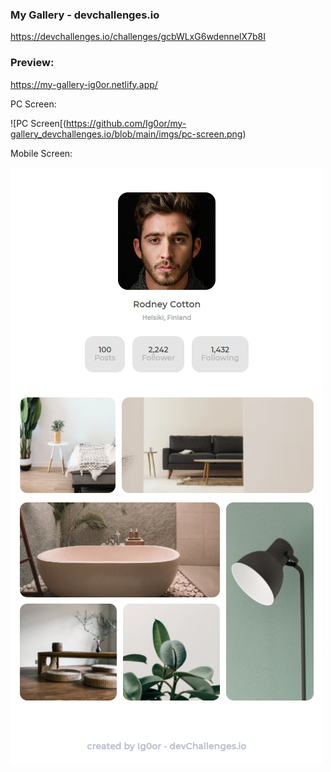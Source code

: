 ### My Gallery - devchallenges.io

https://devchallenges.io/challenges/gcbWLxG6wdennelX7b8I

### Preview:

https://my-gallery-ig0or.netlify.app/

PC Screen:

![PC Screen[(https://github.com/Ig0or/my-gallery_devchallenges.io/blob/main/imgs/pc-screen.png)

Mobile Screen:

![Mobile Screen](https://github.com/Ig0or/my-gallery_devchallenges.io/blob/main/imgs/mobile-screen.png)
